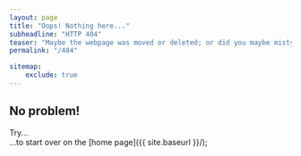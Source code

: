 ```yaml
---
layout: page
title: "Oops! Nothing here..."
subheadline: "HTTP 404"
teaser: "Maybe the webpage was moved or deleted; or did you maybe mistype the link?"
permalink: "/404"

sitemap:
    exclude: true
---
```

## No problem!

Try...  
...to start over on the [home page]({{ site.baseurl }}/);  
